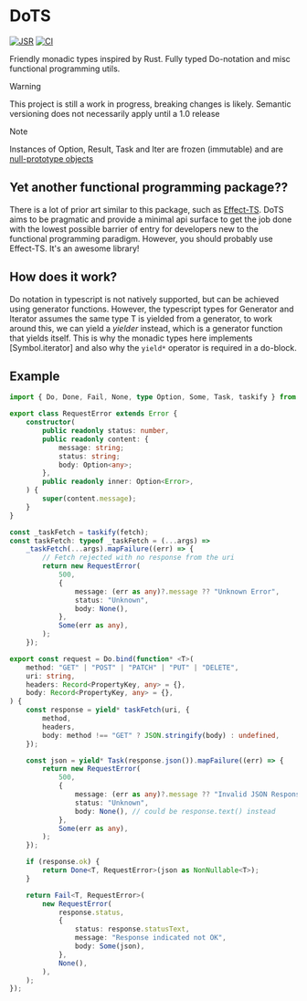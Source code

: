 # DoTS

[![JSR](https://jsr.io/badges/@sj/dots)](https://jsr.io/@sj/dots) [![CI](https://github.com/sondresj/dots/actions/workflows/check.yml/badge.svg?branch=main)](https://github.com/sondresj/dots/actions/workflows/check.yml)

Friendly monadic types inspired by Rust.
Fully typed Do-notation and misc functional programming utils.

> [!WARNING]
> This project is still a work in progress, breaking changes is likely.
> Semantic versioning does not necessarily apply until a 1.0 release

> [!NOTE]
> Instances of Option, Result, Task and Iter are frozen (immutable) and are [null-prototype objects](https://developer.mozilla.org/en-US/docs/Web/JavaScript/Reference/Global_Objects/Object#null-prototype_objects)

## Yet another functional programming package??

There is a lot of prior art similar to this package, such as [Effect-TS](https://effect.website/).
DoTS aims to be pragmatic and provide a minimal api surface to get the job done with the lowest possible barrier of entry for developers new to the functional programming paradigm.
However, you should probably use Effect-TS. It's an awesome library!

## How does it work?

Do notation in typescript is not natively supported, but can be achieved using generator functions.
However, the typescript types for Generator and Iterator assumes the same type T is yielded from a generator,
to work around this, we can yield a _yielder_ instead, which is a generator function that yields itself.
This is why the monadic types here implements [Symbol.iterator] and also why the `yield*` operator is required in a do-block.

## Example

```typescript
import { Do, Done, Fail, None, type Option, Some, Task, taskify } from "dots";

export class RequestError extends Error {
    constructor(
        public readonly status: number,
        public readonly content: {
            message: string;
            status: string;
            body: Option<any>;
        },
        public readonly inner: Option<Error>,
    ) {
        super(content.message);
    }
}

const _taskFetch = taskify(fetch);
const taskFetch: typeof _taskFetch = (...args) =>
    _taskFetch(...args).mapFailure((err) => {
        // Fetch rejected with no response from the uri
        return new RequestError(
            500,
            {
                message: (err as any)?.message ?? "Unknown Error",
                status: "Unknown",
                body: None(),
            },
            Some(err as any),
        );
    });

export const request = Do.bind(function* <T>(
    method: "GET" | "POST" | "PATCH" | "PUT" | "DELETE",
    uri: string,
    headers: Record<PropertyKey, any> = {},
    body: Record<PropertyKey, any> = {},
) {
    const response = yield* taskFetch(uri, {
        method,
        headers,
        body: method !== "GET" ? JSON.stringify(body) : undefined,
    });

    const json = yield* Task(response.json()).mapFailure((err) => {
        return new RequestError(
            500,
            {
                message: (err as any)?.message ?? "Invalid JSON Response",
                status: "Unknown",
                body: None(), // could be response.text() instead
            },
            Some(err as any),
        );
    });

    if (response.ok) {
        return Done<T, RequestError>(json as NonNullable<T>);
    }

    return Fail<T, RequestError>(
        new RequestError(
            response.status,
            {
                status: response.statusText,
                message: "Response indicated not OK",
                body: Some(json),
            },
            None(),
        ),
    );
});
```
